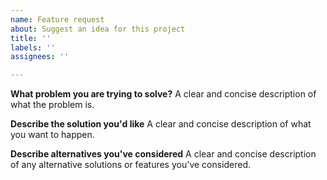 ```yaml
---
name: Feature request
about: Suggest an idea for this project
title: ''
labels: ''
assignees: ''

---
```


**What problem you are trying to solve?**
A clear and concise description of what the problem is.

**Describe the solution you'd like**
A clear and concise description of what you want to happen.

**Describe alternatives you've considered**
A clear and concise description of any alternative solutions or features you've considered.
